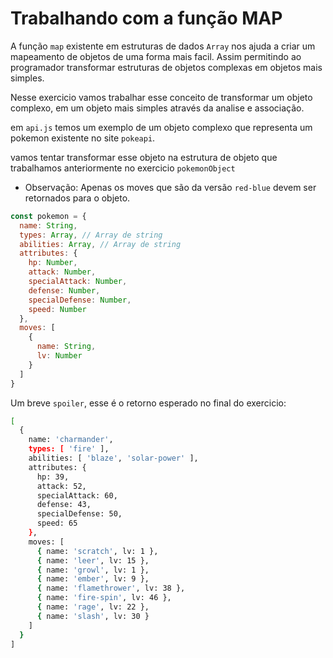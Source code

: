 # Trabalhando com a função MAP

A função `map` existente em estruturas de dados `Array` nos ajuda a 
criar um mapeamento de objetos de uma forma mais facil. Assim permitindo ao
programador transformar estruturas de objetos complexas em objetos mais simples.

Nesse exercicio vamos trabalhar esse conceito de transformar um objeto complexo, em um objeto mais simples através da analise e associação.

em `api.js` temos um exemplo de um objeto complexo que representa um pokemon
existente no site `pokeapi`.

vamos tentar transformar esse objeto na estrutura de objeto que trabalhamos
anteriormente no exercicio `pokemonObject`

* Observação: Apenas os moves que são da versão `red-blue` devem ser retornados para o objeto.

```javascript
const pokemon = {
  name: String,
  types: Array, // Array de string
  abilities: Array, // Array de string
  attributes: {
    hp: Number,
    attack: Number,
    specialAttack: Number,
    defense: Number,
    specialDefense: Number,
    speed: Number
  },
  moves: [
    {
      name: String,
      lv: Number
    }
  ]
}

```
Um breve `spoiler`, esse é o retorno esperado no final do exercicio:

```bash
[
  {
    name: 'charmander',
    types: [ 'fire' ],
    abilities: [ 'blaze', 'solar-power' ],
    attributes: {
      hp: 39,
      attack: 52,
      specialAttack: 60,
      defense: 43,
      specialDefense: 50,
      speed: 65
    },
    moves: [
      { name: 'scratch', lv: 1 },
      { name: 'leer', lv: 15 },
      { name: 'growl', lv: 1 },
      { name: 'ember', lv: 9 },
      { name: 'flamethrower', lv: 38 },
      { name: 'fire-spin', lv: 46 },
      { name: 'rage', lv: 22 },
      { name: 'slash', lv: 30 }
    ]
  }
]
```